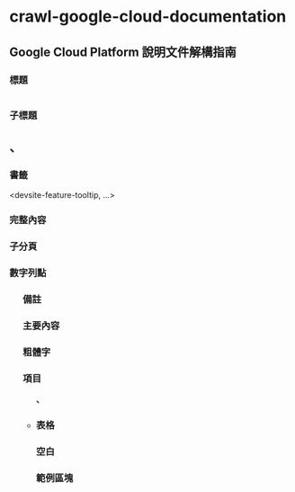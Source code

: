 # crawl-google-cloud-documentation

## Google Cloud Platform 說明文件解構指南

### 標題
<h1 class="devsite-page-title">

### 子標題
<h2>、<h3>

### 書籤
<devsite-feature-tooltip, ...>

### 完整內容
<div class="devsite-article-body">
<section>

### 子分頁
<div class="nocontent">
<devsite-selector>

### 數字列點
<ol>

### 備註
<aside class="note">

### 主要內容
<p>

### 粗體字
<b>

### 項目
<ul>、<li>

### 表格
<div class="devsite-table-wrapper">
    <table>

### 空白
<devsite-hats-survey class="nocontent">

### 範例區塊
<devsite-selector>
    <devsite-tabs>
